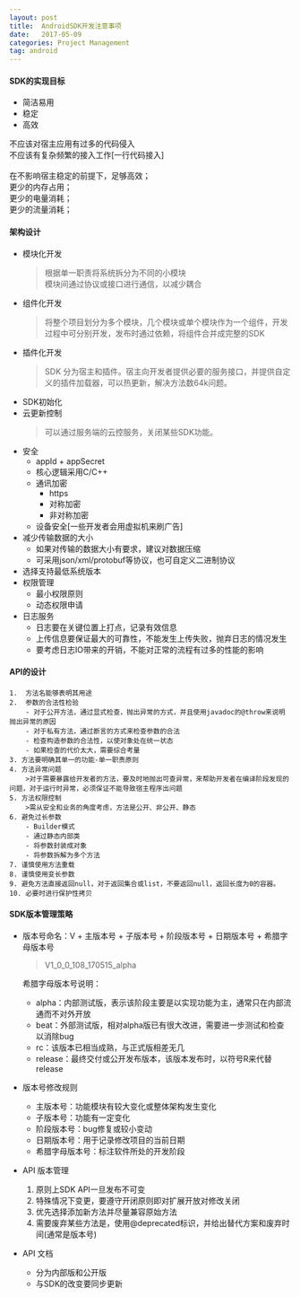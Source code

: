 ```yaml
---
layout: post
title:  AndroidSDK开发注意事项
date:   2017-05-09
categories: Project Management
tag: android
---
```


 

#### SDK的实现目标  ####
 
- 简洁易用
- 稳定
- 高效

不应该对宿主应用有过多的代码侵入<br>
不应该有复杂频繁的接入工作[一行代码接入]<br>
</br>
在不影响宿主稳定的前提下，足够高效；<br>
更少的内存占用；<br>
更少的电量消耗；<br>
更少的流量消耗；<br>
 

#### 架构设计 ####

- 模块化开发
	>根据单一职责将系统拆分为不同的小模块<br>模块间通过协议或接口进行通信，以减少耦合
- 组件化开发
	>将整个项目划分为多个模块，几个模块或单个模块作为一个组件，开发过程中可分别开发，发布时通过依赖，将组件合并成完整的SDK
- 插件化开发
	>SDK 分为宿主和插件。宿主向开发者提供必要的服务接口，并提供自定义的插件加载器，可以热更新，解决方法数64k问题。
- SDK初始化
- 云更新控制
	>可以通过服务端的云控服务，关闭某些SDK功能。
- 安全
	- appId + appSecret
	- 核心逻辑采用C/C++
	- 通讯加密
		- https
		- 对称加密
		- 非对称加密
	- 设备安全[一些开发者会用虚拟机来刷广告]
- 减少传输数据的大小
	- 如果对传输的数据大小有要求，建议对数据压缩
	- 可采用json/xml/protobuf等协议，也可自定义二进制协议
- 选择支持最低系统版本
- 权限管理
	- 最小权限原则
	- 动态权限申请
- 日志服务
	- 日志要在关键位置上打点，记录有效信息
	- 上传信息要保证最大的可靠性，不能发生上传失败，抛弃日志的情况发生
	- 要考虑日志IO带来的开销，不能对正常的流程有过多的性能的影响

#### API的设计 ####
	1.  方法名能够表明其用途
	2.  参数的合法性检验
		- 对于公开方法，通过显式检查，抛出异常的方式，并且使用javadoc的@throw来说明抛出异常的原因
		- 对于私有方法，通过断言的方式来检查参数的合法
		- 检查构造参数的合法性，以使对象处在统一状态
		- 如果检查的代价太大，需要综合考量
	3. 方法要明确其单一的功能-单一职责原则
	4. 方法异常问题
		>对于需要暴露给开发者的方法，要及时地抛出可查异常，来帮助开发者在编译阶段发现的问题，对于运行时异常，必须保证不能导致宿主程序出问题
	5. 方法权限控制
		>需从安全和业务的角度考虑，方法是公开、非公开、静态
	6. 避免过长参数
		- Builder模式
		- 通过静态内部类
		- 将参数封装成对象
		- 将参数拆解为多个方法
	7. 谨慎使用方法重载
	8. 谨慎使用变长参数
	9. 避免方法直接返回null，对于返回集合或list，不要返回null，返回长度为0的容器。
	10. 必要时进行保护性拷贝

#### SDK版本管理策略 ####

- 版本号命名：V + 主版本号 + 子版本号 + 阶段版本号 + 日期版本号 + 希腊字母版本号
	> V1_0_0_108_170515_alpha
	
	希腊字母版本号说明：
	- alpha：内部测试版，表示该阶段主要是以实现功能为主，通常只在内部流通而不对外开放
	- beat：外部测试版，相对alpha版已有很大改进，需要进一步测试和检查以消除bug
	- rc：该版本已相当成熟，与正式版相差无几
	- release：最终交付或公开发布版本，该版本发布时，以符号R来代替release


- 版本号修改规则
	- 主版本号：功能模块有较大变化或整体架构发生变化
	- 子版本号：功能有一定变化
	- 阶段版本号：bug修复或较小变动
	- 日期版本号：用于记录修改项目的当前日期
	- 希腊字母版本号：标注软件所处的开发阶段
- API 版本管理
	1. 原则上SDK API一旦发布不可变
	2. 特殊情况下变更，要遵守开闭原则即对扩展开放对修改关闭
	3. 优先选择添加新方法并尽量兼容原始方法
	4. 需要废弃某些方法是，使用@deprecated标识，并给出替代方案和废弃时间(通常是版本号)

- API 文档
	- 分为内部版和公开版
	- 与SDK的改变要同步更新



 
 
 